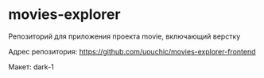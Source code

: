# movies-explorer
Репозиторий для приложения проекта movie, включающий верстку



Адрес репозитория: https://github.com/uouchic/movies-explorer-frontend

Макет:  dark-1

